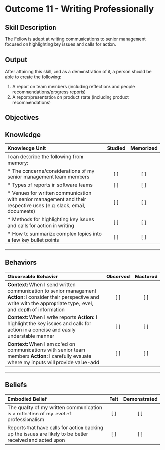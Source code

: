 # Outcome 11 - Writing Professionally

**Skill Description**
----------
The Fellow is adept at writing communications to senior management focused on highlighting key issues and calls for action.

**Output**
----------
After attaining this skill, and as a demonstration of it, a person should be able to create the following:

1. A report on  team members (including reflections and people recommendations/progress reports)
2. A report/presentation on product state (including product recommendations)


**Objectives**
----------
## **Knowledge**


| Knowledge Unit   |      Studied      | Memorized |
|:-------------|:------------------:|:--------:|
| I can describe the following from memory: | | |
| * The concerns/considerations of my senior management team members | [ ] | [ ]  |
| * Types of reports in software teams | [ ] | [ ]  |
| * Venues for written communication with senior management and their respective uses (e.g. slack, email, documents) | [ ] | [ ]  |
| * Methods for highlighting key issues and calls for action in writing | [ ] | [ ]  |
| * How to summarize complex topics into a few key bullet points | [ ] | [ ]  |

----------


## **Behaviors**

| Observable Behavior   |      Observed      | Mastered |
|:-------------|:------------------:|:--------:|
| **Context:** When I send written communication to senior management **Action:** I consider their perspective and write with the appropriate type, level, and depth of information |   [ ]   |   [ ]  |
| **Context:** When I write reports **Action:** I highlight the key issues and calls for action in a concise and easily understable manner |   [ ]   |   [ ]  |
| **Context:** When I am cc'ed on communications with senior team members **Action:** I carefully evauate where my inputs will provide value-add |   [ ]   |   [ ]  |

----------


## **Beliefs**


| Embodied Belief   |      Felt      | Demonstrated |
|:-------------|:------------------:|:--------:|
| The quality of my written communication is a reflection of my level of professionalism | [ ] | [ ]  |
| Reports that have calls for action backing up the issues are likely to be better received and acted upon | [ ] | [ ]  |
